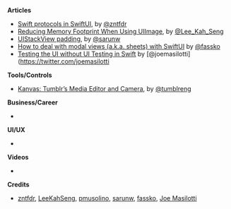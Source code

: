 
**Articles**

* [Swift protocols in SwiftUI](https://fivestars.blog/swiftui/swift-protocols.html), by [@zntfdr](https://twitter.com/zntfdr)
* [Reducing Memory Footprint When Using UIImage](https://swiftsenpai.com/development/reduce-uiimage-memory-footprint/), by [@Lee_Kah_Seng](https://twitter.com/Lee_Kah_Seng)
* [UIStackView padding](https://sarunw.com/posts/uistackview-padding/), by [@sarunw](https://twitter.com/sarunw)
* [How to deal with modal views (a.k.a. sheets) with SwiftUI](https://kristaps.me/swiftui-modal-view/) by [@fassko](https://twitter.com/fassko)
* [Testing the UI without UI Testing in Swift](https://masilotti.com/testing-ui-without-ui-testing/) by [@joemasilotti](https://twitter.com/joemasilotti

**Tools/Controls**

* [Kanvas: Tumblr’s Media Editor and Camera](https://github.com/tumblr/kanvas-ios), by [@tumblreng](https://twitter.com/tumblreng)

**Business/Career**

* 

**UI/UX**

* 

**Videos**

* 

**Credits**

* [zntfdr](https://github.com/zntfdr), [LeeKahSeng](https://github.com/LeeKahSeng), [pmusolino](https://github.com/pmusolino), [sarunw](https://github.com/sarunw), [fassko](https://github.com/fassko), [Joe Masilotti](https://github.com/joemasilotti)
